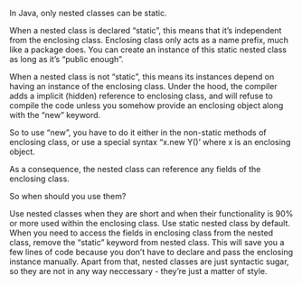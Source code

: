 
In Java, only nested classes can be static.

When a nested class is declared “static”, this means that it’s independent from the enclosing class. Enclosing class only acts as
a name prefix, much like a package does. You can create an instance of this static nested class as long as it’s “public enough”.

When a nested class is not “static”, this means its instances depend on having an instance of the enclosing class. Under the hood,
the compiler adds a implicit (hidden) reference to enclosing class, and will refuse to compile the code unless you somehow provide
an enclosing object along with the “new” keyword.

So to use “new”, you have to do it either in the non-static methods of enclosing class,
or use a special syntax “x.new Y()’ where x is an enclosing object.

As a consequence, the nested class can reference any fields of the
enclosing class.

So when should you use them?

Use nested classes when they are short and when their functionality is 90% or more used within the enclosing class.
Use static nested class by default.
When you need to access the fields in enclosing class from the nested class, remove the “static” keyword from nested class.
This will save you a few lines of code because you don’t have to declare and pass the enclosing instance manually.
Apart from that, nested classes are just syntactic sugar, so they are not in any way neccessary - they’re just a matter of style.
